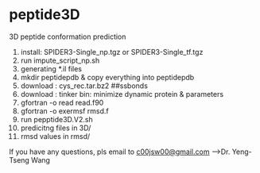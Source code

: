 # peptide3D
3D peptide conformation prediction
1. install: SPIDER3-Single_np.tgz or  SPIDER3-Single_tf.tgz
2. run impute_script_np.sh
3. generating *.il files
4. mkdir peptidepdb & copy everything into  peptidepdb 
4. download : cys_rec.tar.bz2 ##ssbonds 
5. download : tinker bin: minimize dynamic protein & parameters
6. gfortran -o read read.f90
7. gfortran -o exermsf rmsd.f
8. run pepptide3D.V2.sh
9. predicitng files in 3D/
10. rmsd values in rmsd/


If you have any questions, pls email to c00jsw00@gmail.com  -->Dr. Yeng-Tseng Wang
